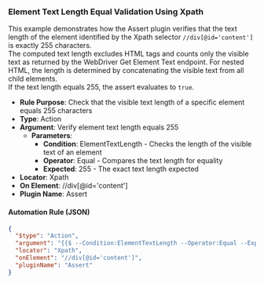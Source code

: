 ### Element Text Length Equal Validation Using Xpath

This example demonstrates how the Assert plugin verifies that the text length of the element identified by the Xpath selector `//div[@id='content']` is exactly 255 characters.  
The computed text length excludes HTML tags and counts only the visible text as returned by the WebDriver Get Element Text endpoint. For nested HTML, the length is determined by concatenating the visible text from all child elements.  
If the text length equals 255, the assert evaluates to `true`.

- **Rule Purpose**: Check that the visible text length of a specific element equals 255 characters  
- **Type**: Action  
- **Argument**: Verify element text length equals 255  
  - **Parameters**:  
    - **Condition**: ElementTextLength - Checks the length of the visible text of an element  
    - **Operator**: Equal - Compares the text length for equality  
    - **Expected**: 255 - The exact text length expected  
- **Locator**: Xpath  
- **On Element**: //div[@id='content']  
- **Plugin Name**: Assert  

#### Automation Rule (JSON)

```json
{
  "$type": "Action",
  "argument": "{{$ --Condition:ElementTextLength --Operator:Equal --Expected:255}}",
  "locator": "Xpath",
  "onElement": "//div[@id='content']",
  "pluginName": "Assert"
}
```
